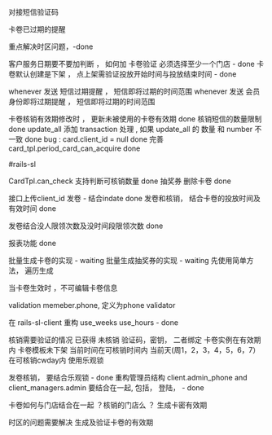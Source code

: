 对接短信验证码

卡卷已过期的提醒

重点解决时区问题，-done


客户服务日期要不要加判断 ， 如何加
卡卷验证 必须选择至少一个门店 - done
卡卷默认创建是下架 ， 点上架需验证投放开始时间与投放结束时间 - done

whenever 发送 短信过期提醒 ， 短信即将过期的时间范围
whenever 发送 会员身份即将过期提醒 ， 短信即将过期的时间范围

卡卷核销有效期修改时 ， 更新未被使用的卡卷有效期 done
核销短信的数量限制 done
update_all 添加 transaction 处理 , 如果 update_all 的 数量 和 number 不一致 done
bug : card.client_id = null  done
完善 card_tpl.period_card_can_acquire done

#rails-sl

CardTpl.can_check 支持判断可核销数量 done
抽奖券 删除卡卷 done

接口上传client_id
发卷 - 结合indate done
发卷和核销， 结合卡卷的投放时间及有效时间 done 

发卷结合没人限领次数及没时间段限领次数 done

报表功能 done

批量生成卡卷的实现 - waiting
批量生成抽奖券的实现 - waiting
先使用简单方法， 遍历生成 

当卡卷生效时 ，不可编辑卡卷信息

validation
	memeber.phone, 定义为phone validator

在 rails-sl-client 重构 use_weeks use_hours - done

核销需要验证的情况
	已获得
	未核销
	验证码，密钥， 二者绑定
	卡卷实例在有效期内
	卡卷模板未下架
	当前时间在可核销时间内
	当前天(周1，2，3，4，5，6，7）在可核销cwday内
	使用乐观锁


发卷核销， 要结合乐观锁 - done
重构管理员结构 client.admin_phone and client_managers.admin 要结合在一起, 包括， 登陆，  - done

卡卷如何与门店结合在一起 ？核销的门店么 ？
生成卡密有效期

时区的问题需要解决 生成及验证卡卷的有效期


